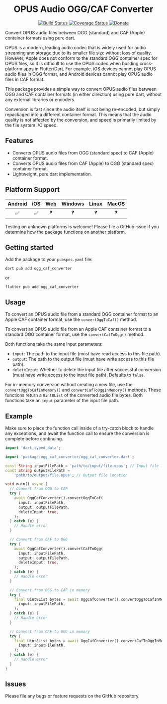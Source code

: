 <h1 style="text-align: center;">OPUS Audio OGG/CAF Converter</h1>
<p style="text-align: center;">
    <a href="https://github.com/jt274/ogg_caf_converter/actions">
        <img src="https://github.com/jt274/ogg_caf_converter/actions/workflows/run_tests.yml/badge.svg?branch=main" alt="Build Status" />
    </a>
    <a href='https://coveralls.io/github/jt274/ogg_caf_converter?branch=main'>
        <img src='https://coveralls.io/repos/github/jt274/ogg_caf_converter/badge.svg?branch=main' alt='Coverage Status' />
    </a>
    <a href="https://www.paypal.com/ncp/payment/HFAXZ7CTFQC6L">
        <img src="https://img.shields.io/badge/Donate-PayPal-00457C?logo=paypal" alt="Donate" />
    </a>
</p>

Convert OPUS audio files between OGG (standard) and CAF (Apple) container formats using pure dart.

OPUS is a modern, leading audio codec that is widely used for audio streaming and storage due to its
smaller file size without loss of quality. However, Apple does not conform to the standard OGG container 
spec for OPUS files, so it is difficult to use the OPUS codec when building cross-platform apps in
Flutter/Dart. For example, iOS devices cannot play OPUS audio files in OGG format, and Android devices
cannot play OPUS audio files in CAF format.

This package provides a simple way to convert OPUS audio files between OGG and CAF container formats
(in either direction) using pure dart, without any external libraries or encoders.

Conversion is fast since the audio itself is not being re-encoded, but simply repackaged into a 
different container format. This means that the audio quality is not affected by the conversion, and
speed is primarily limited by the file system I/O speed.

## Features
- Converts OPUS audio files from OGG (standard spec) to CAF (Apple) container format.
- Converts OPUS audio files from CAF (Apple) to OGG (standard spec) container format.
- Lightweight, pure dart implementation.

## Platform Support

| Android | iOS | Web | Windows | Linux | MacOS |
| :-----: | :-: |:---:|:-------:| :---: |:-----:|
|   ✅    | ✅  |  ❓  |    ❓    |  ❓   |   ❓   |

Testing on unknown platforms is welcome! Please file a GitHub issue if you determine how the 
package functions on another platform.

## Getting started

Add the package to your `pubspec.yaml` file:

`dart pub add ogg_caf_converter`

or

`flutter pub add ogg_caf_converter`

## Usage

To convert an OPUS audio file from a standard OGG container format to an Apple CAF container format,
use the `convertOggToCaf()` method.

To convert an OPUS audio file from an Apple CAF container format to a standard OGG container format,
use the `convertCafToOgg()` method.

Both functions take the same input parameters:
- `input`: The path to the input file (must have read access to this file path).
- `output`: The path to the output file (must have write access to this file path).
- `deleteInput`: Whether to delete the input file after successful conversion (must have write 
access to the input file path). Defaults to `false`.

For in-memory conversion without creating a new file, use the `convertOggToCafInMemory()` and 
`convertCafToOggInMemory()` methods. These functions return a `Uint8List` of the converted audio 
file bytes. Both functions take an `input` parameter of the input file path.

## Example

Make sure to place the function call inside of a try-catch block to handle any exceptions, and await
the function call to ensure the conversion is complete before continuing.

```dart
import 'dart:typed_data';

import 'package:ogg_caf_converter/ogg_caf_converter.dart';

const String inputFilePath = 'path/to/input/file.opus'; // Input file location
const String outputFilePath =
    'path/to/output/file.opus'; // Output file location

void main() async {
  // Convert from OGG to CAF
  try {
    await OggCafConverter().convertOggToCaf(
      input: inputFilePath,
      output: outputFilePath,
      deleteInput: true,
    );
  } catch (e) {
    // Handle error
  }

  // Convert from CAF to OGG
  try {
    await OggCafConverter().convertCafToOgg(
      input: inputFilePath,
      output: outputFilePath,
      deleteInput: true,
    );
  } catch (e) {
    // Handle error
  }

  // Convert from OGG to CAF in memory
  try {
    final Uint8List bytes = await OggCafConverter().convertOggToCafInMemory(
      input: inputFilePath,
    );
  } catch (e) {
    // Handle error
  }

  // Convert from CAF to OGG in memory
  try {
    final Uint8List bytes = await OggCafConverter().convertCafToOggInMemory(
      input: inputFilePath,
    );
  } catch (e) {
    // Handle error
  }
}
```

## Issues

Please file any bugs or feature requests on the GitHub repository.